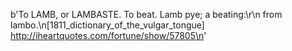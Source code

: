 b'To LAMB, or LAMBASTE. To beat. Lamb pye; a beating:\r\n  from lambo.\n[1811_dictionary_of_the_vulgar_tongue] http://iheartquotes.com/fortune/show/57805\n'